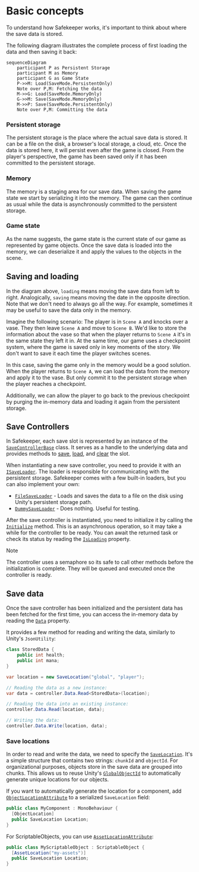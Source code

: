# Basic concepts

To understand how Safekeeper works, it's important to think about where the save
data is stored.

The following diagram illustrates the complete process of first loading the data
and then saving it back:

```mermaid
sequenceDiagram
    participant P as Persistent Storage
    participant M as Memory
    participant G as Game State
    P->>M: Load(SaveMode.PersistentOnly)
    Note over P,M: Fetching the data
    M->>G: Load(SaveMode.MemoryOnly)
    G->>M: Save(SaveMode.MemoryOnly)
    M->>P: Save(SaveMode.PersistentOnly)
    Note over P,M: Committing the data
```

### Persistent storage

The persistent storage is the place where the actual save data is stored. It can
be a file on the disk, a browser's local storage, a cloud, etc. Once the data is
stored here, it will persist even after the game is closed. From the player's
perspective, the game has been saved only if it has been committed to the
persistent storage.

### Memory

The memory is a staging area for our save data. When saving the game state we
start by serializing it into the memory. The game can then continue as usual
while the data is asynchronously committed to the persistent storage.

### Game state

As the name suggests, the game state is the current state of our game as
represented by game objects. Once the save data is loaded into the memory, we
can deserialize it and apply the values to the objects in the scene.

## Saving and loading

In the diagram above, `loading` means moving the save data from left to right.
Analogically, `saving` means moving the date in the opposite direction. Note
that we don't need to always go all the way. For example, sometimes it may be
useful to save the data only in the memory.

Imagine the following scenario: The player is in `Scene A` and knocks over a
vase. They then leave `Scene A` and move to `Scene B`. We'd like to store the
information about the vase so that when the player returns to `Scene A` it's in
the same state they left it in. At the same time, our game uses a checkpoint
system, where the game is saved only in key moments of the story. We don't want
to save it each time the player switches scenes.

In this case, saving the game only in the memory would be a good solution. When
the player returns to `Scene A`, we can load the data from the memory and apply
it to the vase. But only commit it to the persistent storage when the player
reaches a checkpoint.

Additionally, we can allow the player to go back to the previous checkpoint by
purging the in-memory data and loading it again from the persistent storage.

## Save Controllers

In Safekeeper, each save slot is represented by an instance of the
[`SaveControllerBase`](xref:Aarthificial.Safekeeper.SaveControllerBase) class.
It serves as a handle to the underlying data and provides methods to
[save](<xref:Aarthificial.Safekeeper.SaveControllerBase.Save(Aarthificial.Safekeeper.SaveMode)>),
[load](<xref:Aarthificial.Safekeeper.SaveControllerBase.Load(Aarthificial.Safekeeper.SaveMode)>),
and [clear](xref:Aarthificial.Safekeeper.SaveControllerBase.Delete) the slot.

When instantiating a new save controller, you need to provide it with an
[`ISaveLoader`](xref:Aarthificial.Safekeeper.Loaders.ISaveLoader). The loader is
responsible for communicating with the persistent storage. Safekeeper comes with
a few built-in loaders, but you can also implement your own:

- [`FileSaveLoader`](xref:Aarthificial.Safekeeper.Loaders.FileSaveLoader) -
  Loads and saves the data to a file on the disk using Unity's persistent
  storage path.
- [`DummySaveLoader`](xref:Aarthificial.Safekeeper.Loaders.DummySaveLoader) -
  Does nothing. Useful for testing.

After the save controller is instantiated, you need to initialize it by calling
the [`Initialize`](xref:Aarthificial.Safekeeper.SaveControllerBase.Initialize)
method. This is an asynchronous operation, so it may take a while for the
controller to be ready. You can await the returned task or check its status by
reading the
[`IsLoading`](xref:Aarthificial.Safekeeper.SaveControllerBase.IsLoading)
property.

> [!NOTE]
>
> The controller uses a semaphore so its safe to call other methods before the
> initialization is complete. They will be queued and executed once the
> controller is ready.

## Save data

Once the save controller has been initialized and the persistent data has been
fetched for the first time, you can access the in-memory data by reading the
[`Data`](xref:Aarthificial.Safekeeper.SaveControllerBase.Data) property.

It provides a few method for reading and writing the data, similarly to Unity's
`JsonUtility`:

```csharp
class StoredData {
    public int health;
    public int mana;
}

var location = new SaveLocation("global", "player");

// Reading the data as a new instance:
var data = controller.Data.Read<StoredData>(location);

// Reading the data into an existing instance:
controller.Data.Read(location, data);

// Writing the data:
controller.Data.Write(location, data);
```

### Save locations

In order to read and write the data, we need to specify the
[`SaveLocation`](xref:Aarthificial.Safekeeper.SaveLocation). It's a simple
structure that contains two strings: `chunkId` and `objectId`. For
organizational purposes, objects store in the save data are grouped into chunks.
This allows us to reuse Unity's [`GlobalObjectId`][GlobalObjectId] to
automatically generate unique locations for our objects.

If you want to automatically generate the location for a component, add
[`ObjectLocationAttribute`](xref:Aarthificial.Safekeeper.ObjectLocationAttribute)
to a serialized `SaveLocation` field:

```csharp
public class MyComponent : MonoBehaviour {
  [ObjectLocation]
  public SaveLocation Location;
}
```

For ScriptableObjects, you can use
[`AssetLocationAttribute`](xref:Aarthificial.Safekeeper.AssetLocationAttribute):

```csharp
public class MyScriptableObject : ScriptableObject {
  [AssetLocation("my-assets")]
  public SaveLocation Location;
}
```

[GlobalObjectId]: https://docs.unity3d.com/ScriptReference/GlobalObjectId.html
